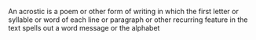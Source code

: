 An acrostic is a poem or other form of writing in which the first letter or syllable or word of each line or paragraph or other recurring feature in the text spells out a word message or the alphabet
